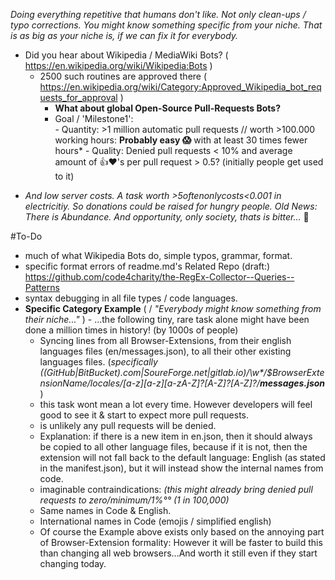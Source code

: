 _Doing everything repetitive that humans don't like. Not only clean-ups / typo corrections. You might know something specific from your niche. That is as big as your niche is, if we can fix it for everybody._

- Did you hear about Wikipedia / MediaWiki Bots? ( https://en.wikipedia.org/wiki/Wikipedia:Bots ) 
  - 2500 such routines are approved there ( https://en.wikipedia.org/wiki/Category:Approved_Wikipedia_bot_requests_for_approval )
     - **What about global Open-Source Pull-Requests Bots?**
     - Goal / 'Milestone1':   
           - Quantity:  >1 million automatic pull requests // worth >100.000 working hours: **Probably easy 😱** with at least 30 times fewer hours*
           - Quality: Denied pull requests < 10% and average amount of 👍❤'s per pull request > 0.5? (initially people get used to it)    

* _And low server costs. A task worth >$5 often only costs <$0.001 in electricitiy. So donations could be raised for hungry people. Old News: There is Abundance. And opportunity, only society, thats is bitter..._ 🤔 

#To-Do
- much of what Wikipedia Bots do, simple typos, grammar, format.
- specific format errors of readme.md's 
Related Repo (draft:)  https://github.com/code4charity/the-RegEx-Collector--Queries--Patterns
- syntax debugging in all file types / code languages. 
- **Specific Category Example** ( / _"Everybody might know something from their niche..."_ ) - ...the following tiny, rare task alone might have been done a million times in history! (by 1000s of people)
  - Syncing lines from all Browser-Extensions, from their english languages files (en/messages.json), to all their other existing languages files.  (_specifically  ((GitHub|BitBucket).com|SoureForge.net|gitlab.io)/\w*/$BrowserExtensionName/_locales/[a-z][a-z][a-zA-Z_]?[A-Z]?[A-Z]?/**messages.json**_ )
  - this task wont mean a lot every time. However developers will feel good to see it & start to expect more pull requests.
  - is unlikely any pull requests will be denied.
  - Explanation: if there is a new item in en.json, then it should always be copied to all other language files, because if it is not, then the extension will not fall back to the default language: English (as stated in the manifest.json), but it will instead show the internal names from code.
  - imaginable contraindications:   _(this might already bring denied pull requests to zero/minimum/1%°° (1 in 100,000)_ 
  - Same names in Code & English.
  - International names in Code (emojis / simplified english)
  - Of course the Example above exists only based on the annoying part of Browser-Extension formality:  However it will be faster to build this than changing all web browsers...And worth it still even if they start changing today.


